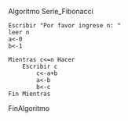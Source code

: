 Algoritmo Serie_Fibonacci
	
    Escribir "Por favor ingrese n: "
    leer n
    a<-0
    b<-1
	
	Mientras c<=n Hacer
		Escribir c
			c<-a+b
			a<-b
			b<-c
	Fin Mientras
FinAlgoritmo